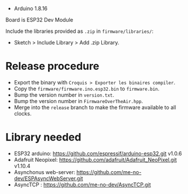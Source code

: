 - Arduino 1.8.16

Board is ESP32 Dev Module

Include the libraries provided as `.zip` in `firmware/libraries/`:
- Sketch > Include Library > Add .zip Library.


# Release procedure
- Export the binary with `Croquis > Exporter les binaires compiler`.
- Copy the `firmware/firmware.ino.esp32.bin` to `firmware.bin`.
- Bump the version number in `version.txt`.
- Bump the version number in `FirmwareOverTheAir.hpp`.
- Merge into the `release` branch to make the firmware available to all clocks.


# Library needed
- ESP32 arduino: https://github.com/espressif/arduino-esp32.git v1.0.6
- Adafruit Neopixel: https://github.com/adafruit/Adafruit_NeoPixel.git v1.10.4
- Asynchonus web-server: https://github.com/me-no-dev/ESPAsyncWebServer.git
- AsyncTCP : https://github.com/me-no-dev/AsyncTCP.git